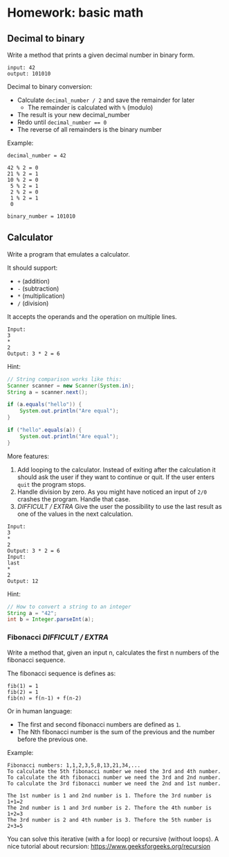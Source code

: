 # Homework: basic math

## Decimal to binary

Write a method that prints a given decimal number in binary form.

```
input: 42
output: 101010
```

Decimal to binary conversion:
- Calculate `decimal_number / 2` and save the remainder for later
    - The remainder is calculated with `%` (modulo) 
- The result is your new decimal_number
- Redo until `decimal_number == 0`
- The reverse of all remainders is the binary number

Example:

```
decimal_number = 42

42 % 2 = 0
21 % 2 = 1
10 % 2 = 0
 5 % 2 = 1
 2 % 2 = 0
 1 % 2 = 1
 0 
 
binary_number = 101010
```

## Calculator

Write a program that emulates a calculator. 

It should support:
- ```+``` (addition)
- ```-``` (subtraction)
- ```*``` (multiplication)
- ```/``` (division)

It accepts the operands and the operation on multiple lines.

```
Input:
3
*
2
Output: 3 * 2 = 6
```

Hint:

```java
// String comparison works like this:
Scanner scanner = new Scanner(System.in);
String a = scanner.next();

if (a.equals("hello")) {
    System.out.println("Are equal");
}

if ("hello".equals(a)) {
    System.out.println("Are equal");
}
```

More features: 
1. Add looping to the calculator. Instead of exiting after the calculation it should ask the user if they want
   to continue or quit. If the user enters `quit` the program stops. 
2. Handle division by zero. As you might have noticed an input of `2/0` crashes the program. Handle that case.
3. *DIFFICULT / EXTRA* Give the user the possibility to use the last result as one of the values in the next calculation.

```
Input:
3
*
2
Output: 3 * 2 = 6
Input:
last
*
2
Output: 12
```

Hint: 

```java
// How to convert a string to an integer
String a = "42";
int b = Integer.parseInt(a);
```

### Fibonacci *DIFFICULT / EXTRA*

Write a method that, given an input n, calculates the first n numbers of the fibonacci sequence.

The fibonacci sequence is defines as: 

```
fib(1) = 1
fib(2) = 1
fib(n) = f(n-1) + f(n-2)
```

Or in human language:
- The first and second fibonacci numbers are defined as `1`.
- The Nth fibonacci number is the sum of the previous and the number before the previous one.

Example:

```
Fibonacci numbers: 1,1,2,3,5,8,13,21,34,...
To calculate the 5th fibonacci number we need the 3rd and 4th number.
To calculate the 4th fibonacci number we need the 3rd and 2nd number.
To calculate the 3rd fibonacci number we need the 2nd and 1st number.

The 1st number is 1 and 2nd number is 1. Thefore the 3rd number is 1+1=2
The 2nd number is 1 and 3rd number is 2. Thefore the 4th number is 1+2=3
The 3rd number is 2 and 4th number is 3. Thefore the 5th number is 2+3=5
```

You can solve this iterative (with a for loop) or recursive (without loops).
A nice tutorial about recursion: https://www.geeksforgeeks.org/recursion
